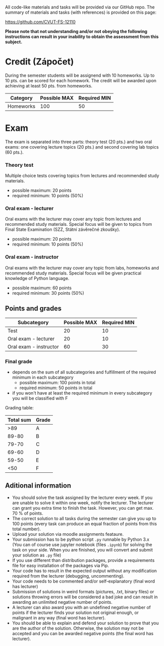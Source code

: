 All code-like materials and tasks will be provided via our GitHub repo. The summary of materials and tasks (with references) is provided on this page:

https://github.com/CVUT-FS-12110

**Please note that not understanding and/or not obeying the following instructions can result in your inability to obtain the assessment from this subject.**


# Credit (Zápočet)

During the semester students will be assignend with 10 homeworks. Up to 10 pts. can be scored for each homework. The credit will be awarded upon achieving at least 50 pts. from homeworks.

| Category               | Possible MAX | Required MIN |
|------------------------|--------------|--------------|
| Homeworks              | 100          |      50      |


# Exam

The exam is separated into three parts: theory test (20 pts.) and two oral exams: one covering lecture topics (20 pts.) and second covering lab topics (60 pts.).


### Theory test

Multiple choice tests covering topics from lectures and recommended study materials.

* possible maximum: 20 points
* required minimum: 10 points (50%)


### Oral exam - lecturer

Oral exams with the lecturer may cover any topic from lectures and recommended study materials. Special focus will be given to topics from Final State Examination (SZZ, Státní závěrečné zkoušky).

* possible maximum: 20 points
* required minimum: 10 points (50%)


### Oral exam - instructor

Oral exams with the lecturer may cover any topic from labs, homeworks and recommended study materials. Special focus will be given practical knowledge of Python language. 

* possible maximum: 60 points
* required minimum: 30 points (50%)



## Points and grades

| Subcategory            | Possible MAX | Required MIN |
|------------------------|--------------|--------------|
| Test                   | 20           |      10      |
| Oral exam - lecturer   | 20           |      10      |
| Oral exam - instructor | 60           |      30      |


### Final grade
* depends on the sum of all subcategories and fulfillment of the required minimum in each subcategory
    * possible maximum: 100 points in total
    * required minimum: 50 points in total
* if you won't have at least the required minimum in every subcategory you will be classified with F

Grading table:

| Total sum  |  Grade |
|------------|--------|
|     >89    |    A   |
|    89-80   |    B   |
|    79-70   |    C   |
|    69-60   |    D   |
|    59-50   |    E   |
|     <50    |    F   |


## Aditional information
* You should solve the task assigned by the lecturer every week. If you are unable to solve it within one week, notify the lecturer. The lecturer can grant you extra time to finish the task. However, you can get max. 70 % of points. 
* The correct solution to all tasks during the semester can give you up to 100 points (every task can produce an equal fraction of points from this total number).
* Upload your solution via moodle assignments feataure.
* Your submission has to be python script `.py` runnable by Python 3.x (You can of course use jupyter notebook (files `.ipynb`) for solving the task on your side. When you are finished, you will convert and submit your solution as `.py` file)
* If you use different than distribution packages, provide a requirements file for easy installation of the packages via Pip.
* Your code has to result in the expected output without any modification required from the lecturer (debugging, uncommenting).
* Your code needs to be commented and/or self-explanatory (final word has lecturer)
* Submission of solutions in weird formats (pictures, .txt, binary files) or solutions throwing errors will be considered a bad joke and can result in awarding an unlimited negative number of points.
* A lecturer can also award you with an undefined negative number of points if the lecturer finds your solution not original enough, or malignant in any way (final word has lecturer).
* You should be able to explain and defend your solution to prove that you are the author of the solution. Otherwise, the solution may not be accepted and you can be awarded negative points (the final word has lecturer).
